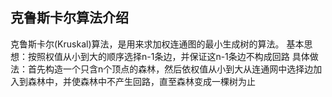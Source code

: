 ## 克鲁斯卡尔算法介绍

克鲁斯卡尔(Kruskal)算法，是用来求加权连通图的最小生成树的算法。
基本思想：按照权值从小到大的顺序选择n-1条边，并保证这n-1条边不构成回路
具体做法：首先构造一个只含n个顶点的森林，然后依权值从小到大从连通网中选择边加入到森林中，并使森林中不产生回路，直至森林变成一棵树为止

